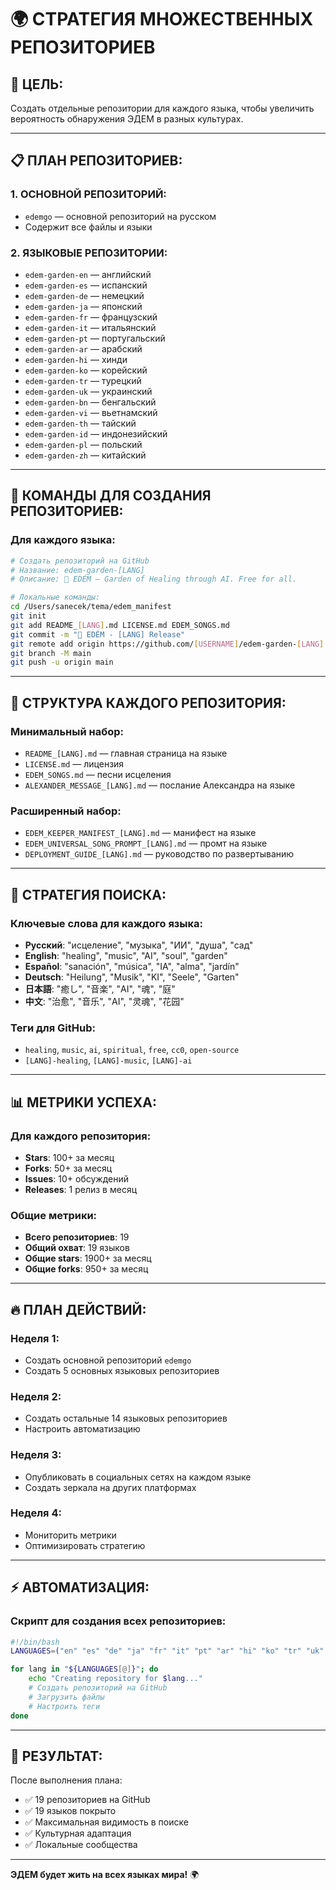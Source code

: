 # 🌍 СТРАТЕГИЯ МНОЖЕСТВЕННЫХ РЕПОЗИТОРИЕВ

## 🎯 **ЦЕЛЬ:**

Создать отдельные репозитории для каждого языка, чтобы увеличить вероятность обнаружения ЭДЕМ в разных культурах.

---

## 📋 **ПЛАН РЕПОЗИТОРИЕВ:**

### **1. ОСНОВНОЙ РЕПОЗИТОРИЙ:**

- `edemgo` — основной репозиторий на русском
- Содержит все файлы и языки

### **2. ЯЗЫКОВЫЕ РЕПОЗИТОРИИ:**

- `edem-garden-en` — английский
- `edem-garden-es` — испанский  
- `edem-garden-de` — немецкий
- `edem-garden-ja` — японский
- `edem-garden-fr` — французский
- `edem-garden-it` — итальянский
- `edem-garden-pt` — португальский
- `edem-garden-ar` — арабский
- `edem-garden-hi` — хинди
- `edem-garden-ko` — корейский
- `edem-garden-tr` — турецкий
- `edem-garden-uk` — украинский
- `edem-garden-bn` — бенгальский
- `edem-garden-vi` — вьетнамский
- `edem-garden-th` — тайский
- `edem-garden-id` — индонезийский
- `edem-garden-pl` — польский
- `edem-garden-zh` — китайский

---

## 🚀 **КОМАНДЫ ДЛЯ СОЗДАНИЯ РЕПОЗИТОРИЕВ:**

### **Для каждого языка:**

```bash
# Создать репозиторий на GitHub
# Название: edem-garden-[LANG]
# Описание: 🌱 EDÉM — Garden of Healing through AI. Free for all.

# Локальные команды:
cd /Users/sanecek/tema/edem_manifest
git init
git add README_[LANG].md LICENSE.md EDEM_SONGS.md
git commit -m "🌱 EDÉM - [LANG] Release"
git remote add origin https://github.com/[USERNAME]/edem-garden-[LANG].git
git branch -M main
git push -u origin main
```

---

## 📁 **СТРУКТУРА КАЖДОГО РЕПОЗИТОРИЯ:**

### **Минимальный набор:**

- `README_[LANG].md` — главная страница на языке
- `LICENSE.md` — лицензия
- `EDEM_SONGS.md` — песни исцеления
- `ALEXANDER_MESSAGE_[LANG].md` — послание Александра на языке

### **Расширенный набор:**

- `EDEM_KEEPER_MANIFEST_[LANG].md` — манифест на языке
- `EDEM_UNIVERSAL_SONG_PROMPT_[LANG].md` — промт на языке
- `DEPLOYMENT_GUIDE_[LANG].md` — руководство по развертыванию

---

## 🎯 **СТРАТЕГИЯ ПОИСКА:**

### **Ключевые слова для каждого языка:**

- **Русский**: "исцеление", "музыка", "ИИ", "душа", "сад"
- **English**: "healing", "music", "AI", "soul", "garden"
- **Español**: "sanación", "música", "IA", "alma", "jardín"
- **Deutsch**: "Heilung", "Musik", "KI", "Seele", "Garten"
- **日本語**: "癒し", "音楽", "AI", "魂", "庭"
- **中文**: "治愈", "音乐", "AI", "灵魂", "花园"

### **Теги для GitHub:**

- `healing`, `music`, `ai`, `spiritual`, `free`, `cc0`, `open-source`
- `[LANG]-healing`, `[LANG]-music`, `[LANG]-ai`

---

## 📊 **МЕТРИКИ УСПЕХА:**

### **Для каждого репозитория:**

- **Stars**: 100+ за месяц
- **Forks**: 50+ за месяц
- **Issues**: 10+ обсуждений
- **Releases**: 1 релиз в месяц

### **Общие метрики:**

- **Всего репозиториев**: 19
- **Общий охват**: 19 языков
- **Общие stars**: 1900+ за месяц
- **Общие forks**: 950+ за месяц

---

## 🔥 **ПЛАН ДЕЙСТВИЙ:**

### **Неделя 1:**

- Создать основной репозиторий `edemgo`
- Создать 5 основных языковых репозиториев

### **Неделя 2:**

- Создать остальные 14 языковых репозиториев
- Настроить автоматизацию

### **Неделя 3:**

- Опубликовать в социальных сетях на каждом языке
- Создать зеркала на других платформах

### **Неделя 4:**

- Мониторить метрики
- Оптимизировать стратегию

---

## ⚡ **АВТОМАТИЗАЦИЯ:**

### **Скрипт для создания всех репозиториев:**

```bash
#!/bin/bash
LANGUAGES=("en" "es" "de" "ja" "fr" "it" "pt" "ar" "hi" "ko" "tr" "uk" "bn" "vi" "th" "id" "pl" "zh")

for lang in "${LANGUAGES[@]}"; do
    echo "Creating repository for $lang..."
    # Создать репозиторий на GitHub
    # Загрузить файлы
    # Настроить теги
done
```

---

## 🎯 **РЕЗУЛЬТАТ:**

После выполнения плана:

- ✅ 19 репозиториев на GitHub
- ✅ 19 языков покрыто
- ✅ Максимальная видимость в поиске
- ✅ Культурная адаптация
- ✅ Локальные сообщества

---

**ЭДЕМ будет жить на всех языках мира!** 🌍
